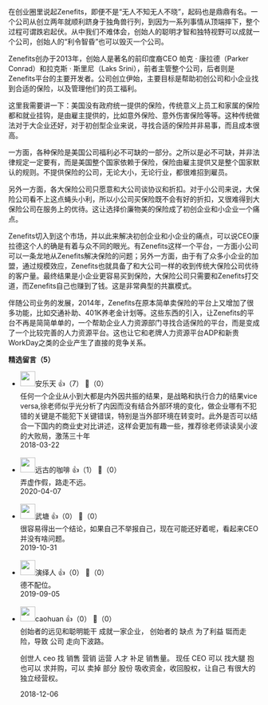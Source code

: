 在创业圈里说起Zenefits，即便不是“无人不知无人不晓”，起码也是鼎鼎有名。一个公司从创立两年就顺利跻身于独角兽行列，到因为一系列事情从顶端摔下，整个过程可谓跌宕起伏。从中我们不难体会，创始人的聪明才智和独特视野可以成就一个公司，创始人的“利令智昏”也可以毁灭一个公司。

Zenefits创办于2013年，创始人是著名的前印度裔CEO 帕克 · 康拉德（Parker Conrad）和拉克斯 · 斯里尼（Laks Srini），前者主管整个公司，后者则是Zenefits平台的主要开发者。公司创立伊始，主要目标是帮助初创公司和小企业找到合适的保险，以及管理他们的员工福利。

这里我需要讲一下：美国没有政府统一提供的保险，传统意义上员工和家属的保险都和就业挂钩，是由雇主提供的，比如意外保险、意外伤害保险等等。这种传统做法对于大企业还好，对于初创型企业来说，寻找合适的保险并非易事，而且成本很高。

一方面，各种保险是美国公司福利必不可缺的一部分。之所以是必不可缺，并非法律规定一定要有，而是美国整个国家依赖于保险，保险由雇主提供又是整个国家默认的规则。不提供保险的公司，无论大小，无论行业，都很难招到雇员。

另外一方面，各大保险公司只愿意和大公司谈协议和折扣。对于小公司来说，大保险公司看不上这点蝇头小利，所以小公司买保险既不会有好的折扣，又很难得到大保险公司在服务上的优待。这让选择价廉物美的保险成了初创企业和小企业一个痛点。

Zenefits切入到这个市场，并以此来解决初创企业和小企业的痛点，可以说CEO康拉德这个人的确是有着与众不同的眼光。有Zenefits这样一个平台，一方面小公司可以一条龙地从Zenefits解决保险的问题；另外一方面，由于有了众多小企业的加盟，通过规模效应，Zenefits也就具备了和大公司一样的收到传统大保险公司优待的客户量。最终结果是小企业更容易买到保险，大保险公司只需要和Zenefits打交道，而Zenefits自己也赚到了钱。这是非常典型的共赢模式。

伴随公司业务的发展，2014年，Zenefits在原本简单卖保险的平台上又增加了很多功能，比如交通补助、401K养老金计划等。这些东西的引入，让Zenefits的平台不再是简简单单的，一个帮助企业人力资源部门寻找合适保险的平台，而是变成了一个比较完善的人力资源平台。这也让它和老牌人力资源平台ADP和新贵WorkDay之类的企业产生了直接的竞争关系。
<div><strong>精选留言（5）</strong></div><ul>
<li><img src="https://static001.geekbang.org/account/avatar/00/0f/7f/32/800a2bfd.jpg" width="30px"><span>安乐天</span> 👍（7） 💬（0）<div>任何一个企业从小到大都是内外因共振的结果，是战略和执行合力的结果vice versa,徐老师似乎光分析了内因而没有结合外部环境的变化，做企业哪有不犯错的关键是不能犯下关键错误，特别是当外部环境在转变时。此外是否可以结合一下国内的商业史对比讲述，这样会更加有趣一些，推荐徐老师读读吴小波的大败局，激荡三十年</div>2018-03-22</li><br/><li><img src="https://static001.geekbang.org/account/avatar/00/10/dc/64/5b4a066b.jpg" width="30px"><span>远古的咖啡</span> 👍（1） 💬（0）<div>弄虚作假，路走不远。</div>2020-04-07</li><br/><li><img src="" width="30px"><span>武塘</span> 👍（0） 💬（0）<div>很容易得出一个结论，如果自己不举报自己，现在可能还好着呢，看起来CEO并没有啥问题。</div>2019-10-31</li><br/><li><img src="https://static001.geekbang.org/account/avatar/00/13/e0/64/7013705e.jpg" width="30px"><span>演绎人</span> 👍（0） 💬（0）<div>德不配位。</div>2019-09-05</li><br/><li><img src="https://static001.geekbang.org/account/avatar/00/13/2b/ec/af6d0b10.jpg" width="30px"><span>caohuan</span> 👍（0） 💬（0）<div>创始者的远见和聪明能干 成就一家企业， 创始者的 缺点 为了利益 铤而走险，导致 公司 走向下波路。

创世人 ceo 找 销售 营销 运营 人才 补足 销售量。
现任 CEO 可以 找大腿 抱 也可以 求并购，可以 卖掉 部分 股份 吸收资金，收回股权，让自己 有很大的独立经营权。</div>2018-12-06</li><br/>
</ul>